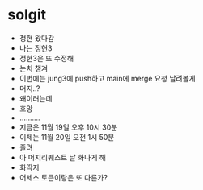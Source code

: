 # solgit

- 정현 왔다감
- 나는 정현3
- 정현3은 또 수정해
- 눈치 챙겨
- 이번에는 jung3에 push하고 main에 merge 요청 날려볼게
- 머지..?
- 왜이러는데
- 흐앙
- ..........
- 지금은 11월 19일 오후 10시 30분
- 이제는 11월 20일 오전 1시 50분
- 졸려
- 아 머지리퀘스트 날 화나게 해
- 화딱지
- 어세스 토큰이랑은 또 다른가?